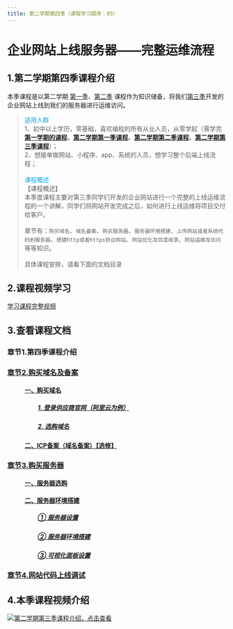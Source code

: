 ```yaml
---
title: 第二学期第四季（课程学习顺序：05） 
---
```

# 企业网站上线服务器——完整运维流程
## 1.第二学期第四季课程介绍
本季课程是以第二学期 <a href="/secondless/w-a.html" target="_blank" title="点击查看第二学期第一季课程">第一季</a>、<a href="/secondless/w-b.html" target="_blank" title="点击查看第二学期第二季课程">第二季</a> 课程作为知识储备，将我们<a href="/secondless/w-c.html" target="_blank" title="点击查看第二学期第三季课程">第三季</a>开发的企业网站上线到我们的服务器进行运维访问。
> <span style="color:#00A5F7">适用人群</span> <br/>
> 1、初中以上学历，零基础，喜欢编程的所有从业人员，从零学起（需学完 <b> <a href="https://study.163.com/course/courseMain.htm?courseId=1213374826&share=2&shareId=480000002289674" target="_blank" title="点击查看第一学期的课程">第一学期的课程</a>、<a href="https://study.163.com/course/courseMain.htm?courseId=1213550818&share=2&shareId=480000002289674" target="_blank" title="点击查看第二学期第一季课程">第二学期第一季课程</a>、<a href="https://study.163.com/course/courseMain.htm?courseId=1213781850&share=2&shareId=480000002289674" target="_blank" title="点击查看第二学期第二季课程">第二学期第二季课程</a>、<a href="https://study.163.com/course/courseMain.htm?courseId=1213780858&share=2&shareId=480000002289674" target="_blank" title="点击查看第二学期第三季课程">第二学期第三季课程</a></b>）；<br/>
> 2、想接单做网站、小程序、app、系统的人员，想学习整个后端上线流程；<br/>
> <br/>
> <span style="color:#00A5F7">课程概述</span><br/>
> 【课程概述】<br/>
> 本季度课程主要对第三季同学们开发的企业网站进行一个完整的上线运维流程的一个讲解，同学们将网站开发完成之后，如何进行上线运维将项目交付给客户。<br/><br/>
> 章节有：`购买域名`、`域名备案`、`购买服务器`、`服务器环境搭建`、`上传网站或者系统代码到服务器`、`搭建http或者https协议网站`、`网站优化及百度收录`、`网站运维及访问`等等知识。<br/><br/>
> 具体课程安排，请看下面的文档目录
## 2.课程视频学习
[学习课程完整视频](https://study.163.com/course/courseMain.htm?courseId=1213780858&share=2&shareId=480000002289674 '点击学习课程完整视频')
## 3.查看课程文档
### 章节1.第四季课程介绍 
### <a href="/secondless/w-d/购买域名" target="_blank" title="点击查看课程文档">章节2.购买域名及备案</a>
####  <a href="/secondless/w-d/购买域名.html#一、购买域名" style="margin-left:40px;">一、购买域名</a>
##### <a href="/secondless/w-d/购买域名.html#_1-登录供应商官网-阿里云为例" style="margin-left:70px;">1. 登录供应商官网（阿里云为例）</a>
##### <a href="/secondless/w-d/购买域名.html#_2-选购域名" style="margin-left:70px;">2. 选购域名</a>
####  <a href="/secondless/w-d/购买域名.html#二、icp备案-域名备案-【选修】" style="margin-left:40px;">二、ICP备案（域名备案）【选修】</a>
### <a href="/secondless/w-d/购买服务器" target="_blank" title="点击查看课程文档">章节3.购买服务器</a>
####  <a href="/secondless/w-d/购买服务器.html#一、服务器选购" style="margin-left:40px;">一、服务器选购</a>
####  <a href="/secondless/w-d/购买服务器.html#二、服务器环境搭建" style="margin-left:40px;">二、服务器环境搭建</a>
##### <a href="/secondless/w-d/购买服务器.html#_1-服务器设置" style="margin-left:70px;">① 服务器设置</a>
##### <a href="/secondless/w-d/购买服务器.html#_2-服务器环境搭建" style="margin-left:70px;">② 服务器环境搭建</a>
##### <a href="/secondless/w-d/购买服务器.html#_3-可视化面板设置" style="margin-left:70px;">③ 可视化面板设置</a>
### <a href="/secondless/w-d/网站代码上线调试" target="_blank" title="点击查看课程文档">章节4.网站代码上线调试</a>



## 4.本季课程视频介绍
[![](/hear.jpg '第二学期第三季课程介绍，点击查看')](https://www.bilibili.com/video/BV1YY411679o/?vd_source=9a6ee0d7e6c1657e4a7381c1f8f18f4b)